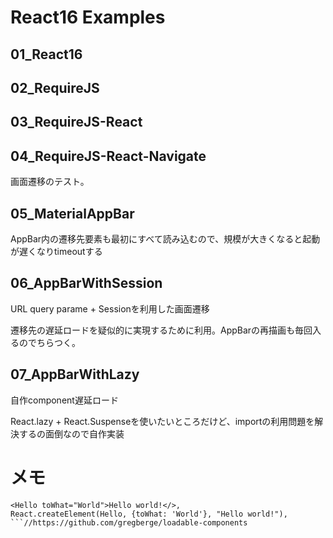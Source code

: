 # React16 Examples

## 01_React16

## 02_RequireJS

## 03_RequireJS-React

## 04_RequireJS-React-Navigate

画面遷移のテスト。

## 05_MaterialAppBar

AppBar内の遷移先要素も最初にすべて読み込むので、規模が大きくなると起動が遅くなりtimeoutする

## 06_AppBarWithSession

URL query parame + Sessionを利用した画面遷移

遷移先の遅延ロードを疑似的に実現するために利用。AppBarの再描画も毎回入るのでちらつく。

## 07_AppBarWithLazy

自作component遅延ロード

React.lazy + React.Suspenseを使いたいところだけど、importの利用問題を解決するの面倒なので自作実装

# メモ

```
<Hello toWhat="World">Hello world!</>,
React.createElement(Hello, {toWhat: 'World'}, "Hello world!"),
```//https://github.com/gregberge/loadable-components